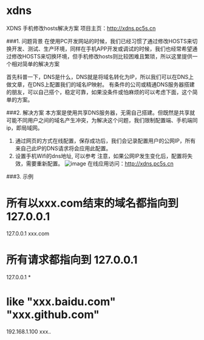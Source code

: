 # xdns
XDNS 手机修改hosts解决方案
项目主页：http://xdns.pc5s.cn

###1. 问题背景
在使用PC开发网站的时候，我们已经习惯了通过修改HOSTS来切换开发、测试、生产环境，同样在手机APP开发或调试的时候，我们也经常希望通过修改HOSTS来切换环境，但手机修改hosts则比较困难且繁琐，所以这里提供一个相对简单的解决方案

首先科普一下，DNS是什么，DNS就是将域名转化为IP，所以我们可以在DNS上做文章，在DNS上配置我们的域名IP映射。 有条件的公司或精通DNS服务器搭建的朋友，可以自己搭个，稳定可靠，如果没条件或怕麻烦的可以考虑下面，这个简单的方案。

###2. 解决方案
本方案是使用共享DNS服务器，无需自己搭建。但既然是共享就可能不同用户之间的域名产生冲突，为解决这个问题，我们限制配置端、手机端同ip，即局域网。
1) 通过网页的方式在线配置，保存成功后，我们会记录配置用户的公网IP，所有来自己此IP的DNS请求将会应用此配置。
2) 设置手机Wifi的dns地址, 可以参考
注意，如果公网IP发生变化后，配置将失效，需要重新配置。
![image](https://github.com/zhuzhengquan/xdns/blob/master/files/xdns.png)
在线应用访问：http://xdns.pc5s.cn


###3. 示例
#	所有以xxx.com结束的域名都指向到 127.0.0.1
127.0.0.1	xxx.com 

#	所有请求都指向到 127.0.0.1
127.0.0.1	* 

#	like "xxx.baidu.com" "xxx.github.com"
192.168.1.100	xxx.*.*